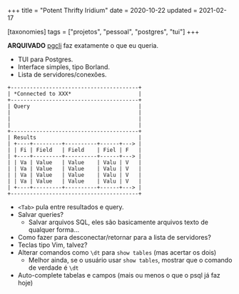+++
title = "Potent Thrifty Iridium"
date = 2020-10-22
updated = 2021-02-17

[taxonomies]
tags = ["projetos", "pessoal", "postgres", "tui"]
+++ 

**ARQUIVADO** [pgcli](https://www.pgcli.com/) faz exatamente o que eu queria.

- TUI para Postgres.
- Interface simples, tipo Borland.
- Lista de servidores/conexões.

```
+----------------------------------------+
| *Connected to XXX*                     |
+----------------------------------------+
| Query                                  |
|                                        |
|                                        |
|                                        |
+----------------------------------------+
| Results                                |
| +----+---------+----------+------+---> |
| | Fi | Field   | Field    | Fiel | F   |
| +----+---------+----------+------+---> |
| | Va | Value   | Value    | Valu | V   |
| | Va | Value   | Value    | Valu | V   |
| | Va | Value   | Value    | Valu | V   |
| | Va | Value   | Value    | Valu | V   |
| +----+---------+----------+------+---> |
+----------------------------------------+
```

- `<Tab>` pula entre resultados e query.
- Salvar queries?
   - Salvar arquivos SQL, eles são basicamente arquivos texto de qualquer
       forma...
- Como fazer para desconectar/retornar para a lista de servidores?
- Teclas tipo Vim, talvez?
- Alterar comandos como `\dt` para `show tables` (mas acertar os dois)
   - Melhor ainda, se o usuário usar `show tables`, mostrar que o comando de
       verdade é `\dt`
- Auto-complete tabelas e campos (mais ou menos o que o psql já faz hoje)

<!--
vim:spelllang=pt:
--> 
